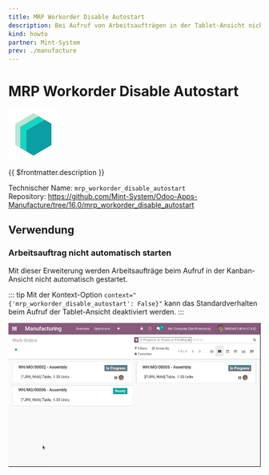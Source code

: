 ```yaml
---
title: MRP Workorder Disable Autostart
description: Bei Aufruf von Arbeitsaufträgen in der Tablet-Ansicht nicht automatisch starten.
kind: howto
partner: Mint-System
prev: ./manufacture
---
```


# MRP Workorder Disable Autostart

![icon_oms_box](attachments/icons_odoo_mint_system.png)

{{ $frontmatter.description }}

Technischer Name: `mrp_workorder_disable_autostart`\
Repository: <https://github.com/Mint-System/Odoo-Apps-Manufacture/tree/16.0/mrp_workorder_disable_autostart>

## Verwendung

### Arbeitsauftrag nicht automatisch starten

Mit dieser Erweiterung werden Arbeitsaufträge beim Aufruf in der Kanban-Ansicht nicht automatisch gestartet.

::: tip
Mit der Kontext-Option `context="{'mrp_workorder_disable_autostart': False}"` kann das Standardverhalten beim Aufruf der Tablet-Ansicht deaktiviert werden.
:::

![MRP Workorder Disable Autostart](attachments/MRP%20Workorder%20Disable%20Autostart.gif)
